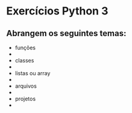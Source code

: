 # Exercícios Python 3
## Abrangem os seguintes temas:
<ul>
    <li>funções<li>
    <li>classes<li>
    <li>listas ou array<li>
    <li>arquivos<li>
    <li>projetos<li>
<ul>

